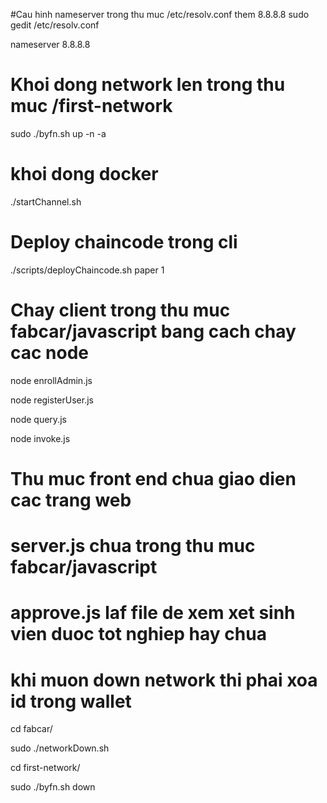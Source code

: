 #Cau hinh nameserver trong thu muc /etc/resolv.conf them 8.8.8.8
sudo gedit /etc/resolv.conf 

nameserver 8.8.8.8

# Khoi dong network len trong thu muc /first-network
sudo ./byfn.sh up -n -a

# khoi dong docker
./startChannel.sh

# Deploy chaincode trong cli
./scripts/deployChaincode.sh paper 1

# Chay client trong thu muc fabcar/javascript bang cach chay cac node
node enrollAdmin.js

node registerUser.js

node query.js

node invoke.js

# Thu muc front end chua giao dien cac trang web
# server.js chua trong thu muc fabcar/javascript
# approve.js laf file de xem xet sinh vien duoc tot nghiep hay chua
# khi muon down network thi phai xoa id trong wallet 
cd fabcar/ 

sudo ./networkDown.sh

cd first-network/

sudo ./byfn.sh down


